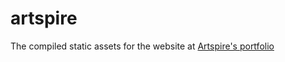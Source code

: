 # artspire
The compiled static assets for the website at [Artspire's portfolio](https://github.com/rowend36/artspire_portfolio)
